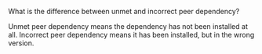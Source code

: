 What is the difference between unmet and incorrect peer dependency?

Unmet peer dependency means the dependency has not been installed at all.
Incorrect peer dependency means it has been installed, but in the wrong version.
